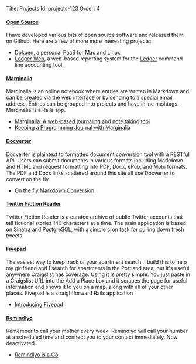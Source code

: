 Title: Projects
Id: projects-123
Order: 4

#### [Open Source](https://github.com/peterkeen)

I have developed various bits of open source software and released them on Github. Here are a few of more more interesting projects:

* [Dokuen](https://github.com/peterkeen/dokuen), a personal PaaS for Mac and Linux
* [Ledger Web](https://github.com/peterkeen/ledger-web), a web-based reporting system for the [Ledger](/ledger.html) command line accounting tool.

#### [Marginalia](http://www.marginalia.io)

Marginalia is an online notebook where entries are written in Markdown and can be created via the web interface or by sending to a special email address. Entries can be grouped into projects and have inline hashtags. Marginalia is a Rails app.

* [Marginalia: A web-based journaling and note taking tool](/2012-09-03-announcing-marginalia.html)
* [Keeping a Programming Journal with Marginalia](/2012-09-08-keeping-a-programming-journal-with-marginalia.html)

#### [Docverter](http://www.docverter.com)

Docverter is plaintext to formatted document conversion tool with a RESTful API. Users can submit documents in various formats including Markdown and HTML and request formatting into PDF, Docx, ePub, and Mobi formats. The PDF and Docx links scattered around this site all use Docverter to convert on the fly.

* [On the fly Markdown Conversion](/2012-10-20-on-the-fly-markdown-conversion.html)

#### [Twitter Fiction Reader](http://twitter-fiction-reader.herokuapp.com)

Twitter Fiction Reader is a curated archive of public Twitter accounts that tell fictional stories 140 characters at a time. The main application is based on Sinatra and PostgreSQL, with a simple cron task for pulling down fresh tweets.

#### [Fivepad](https://www.fivepad.me)

The easiest way to keep track of your apartment search. I build this to help my girlfriend and I search for apartments in the Portland area, but it's useful anywhere Craigslist has coverage. Using it is pretty simple. You just paste in a Craigslist URL into the Add a Place box and it scrapes the page for useful information and shows it to you on a map, along with all of your other places. Fivepad is a straightforward Rails application

* [Introducing Fivepad](/2011-11-17-introducing-fivepad.html)

#### [Remindlyo](http://www.remindlyo.com)

Remember to call your mother every week. Remindlyo will call your number at a scheduled time and connect you to your contact immediately. Now deactivated.

* [Remindlyo is a Go](/2011-10-08-remindlyo-is-a-go.html)